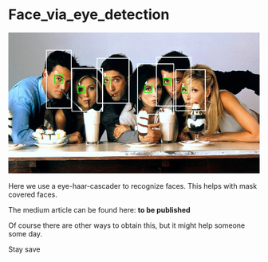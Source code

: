 # Face_via_eye_detection

![plot](./friends_face1.14.jpeg)

Here we use a eye-haar-cascader to recognize faces. This helps with mask covered faces. 

The medium article can be found here: **to be published**

Of course there are other ways to obtain this, but it might help someone some day. 

Stay save
